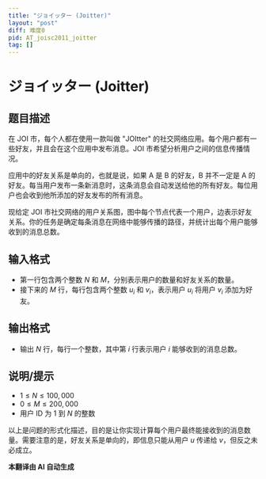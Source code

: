 ```yaml
---
title: "ジョイッター (Joitter)"
layout: "post"
diff: 难度0
pid: AT_joisc2011_joitter
tag: []
---
```


# ジョイッター (Joitter)

## 题目描述

在 JOI 市，每个人都在使用一款叫做 "JOItter" 的社交网络应用。每个用户都有一些好友，并且会在这个应用中发布消息。JOI 市希望分析用户之间的信息传播情况。

应用中的好友关系是单向的，也就是说，如果 A 是 B 的好友，B 并不一定是 A 的好友。每当用户发布一条新消息时，这条消息会自动发送给他的所有好友。每位用户也会收到他所添加的好友发布的所有消息。

现给定 JOI 市社交网络的用户关系图，图中每个节点代表一个用户，边表示好友关系。你的任务是确定每条消息在网络中能够传播的路径，并统计出每个用户能够收到的消息总数。

## 输入格式

- 第一行包含两个整数 $N$ 和 $M$，分别表示用户的数量和好友关系的数量。
- 接下来的 $M$ 行，每行包含两个整数 $u_i$ 和 $v_i$，表示用户 $u_i$ 将用户 $v_i$ 添加为好友。

## 输出格式

- 输出 $N$ 行，每行一个整数，其中第 $i$ 行表示用户 $i$ 能够收到的消息总数。

## 说明/提示

- $1 \leq N \leq 100,000$
- $0 \leq M \leq 200,000$
- 用户 ID 为 $1$ 到 $N$ 的整数

以上是问题的形式化描述，目的是让你实现计算每个用户最终能接收到的消息数量。需要注意的是，好友关系是单向的，即信息只能从用户 $u$ 传递给 $v$，但反之未必成立。

 **本翻译由 AI 自动生成**

